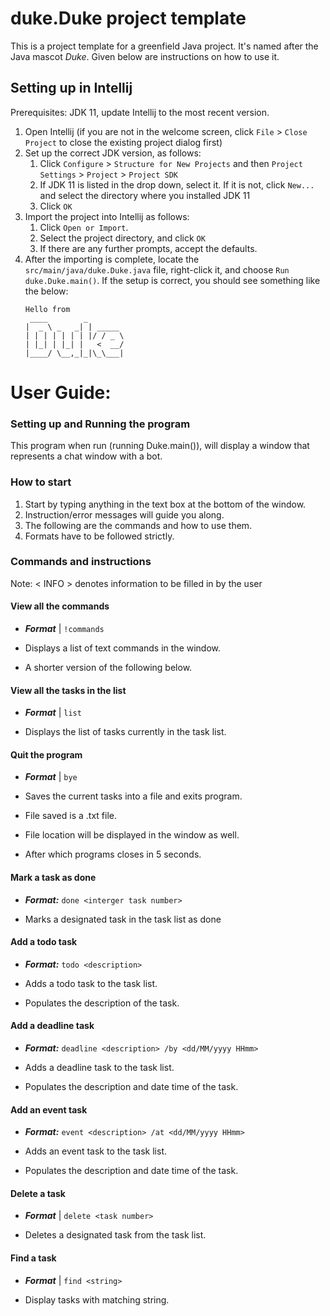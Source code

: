 # duke.Duke project template

This is a project template for a greenfield Java project. It's named after the Java mascot _Duke_. Given below are instructions on how to use it.

## Setting up in Intellij

Prerequisites: JDK 11, update Intellij to the most recent version.

1. Open Intellij (if you are not in the welcome screen, click `File` > `Close Project` to close the existing project dialog first)
1. Set up the correct JDK version, as follows:
   1. Click `Configure` > `Structure for New Projects` and then `Project Settings` > `Project` > `Project SDK`
   1. If JDK 11 is listed in the drop down, select it. If it is not, click `New...` and select the directory where you installed JDK 11
   1. Click `OK`
1. Import the project into Intellij as follows:
   1. Click `Open or Import`.
   1. Select the project directory, and click `OK`
   1. If there are any further prompts, accept the defaults.
1. After the importing is complete, locate the `src/main/java/duke.Duke.java` file, right-click it, and choose `Run duke.Duke.main()`. If the setup is correct, you should see something like the below:
   ```
   Hello from
    ____        _        
   |  _ \ _   _| | _____ 
   | | | | | | | |/ / _ \
   | |_| | |_| |   <  __/
   |____/ \__,_|_|\_\___|
   ```
# User Guide:

### Setting up and Running the program
This program when run (running Duke.main()), will display a window that represents a chat window with a bot.

### How to start
1. Start by typing anything in the text box at the bottom of the window.
1. Instruction/error messages will guide you along.
1. The following are the commands and how to use them.
1. Formats have to be followed strictly.

### Commands and instructions

Note: < INFO > denotes information to be filled in by the user

#### View all the commands

* _**Format**_ | `!commands`

* Displays a list of text commands in the window. 
* A shorter version of the following below.
    
#### View all the tasks in the list

* _**Format**_ | `list`

* Displays the list of tasks currently in the task list.

#### Quit the program

* _**Format**_ | `bye`

* Saves the current tasks into a file and exits program.
* File saved is a .txt file.
* File location will be displayed in the window as well.
* After which programs closes in 5 seconds.


#### Mark a task as done

* _**Format:**_ `done <interger task number>`

* Marks a designated task in the task list as done

#### Add a todo task
 
* _**Format:**_ `todo <description>`

* Adds a todo task to the task list.
* Populates the description of the task.

#### Add a deadline task

* _**Format:**_ `deadline <description> /by <dd/MM/yyyy HHmm>`
 
* Adds a deadline task to the task list.
* Populates the description and date time of the task.

#### Add an event task

* _**Format:**_ `event <description> /at <dd/MM/yyyy HHmm>`

* Adds an event task to the task list.
* Populates the description and date time of the task.

#### Delete a task 

* _**Format**_ | `delete <task number>`

* Deletes a designated task from the task list.
#### Find a task

* _**Format**_ | `find <string>`

* Display tasks with matching string.